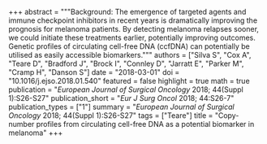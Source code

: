+++
abstract = """Background: The emergence of targeted agents and immune checkpoint inhibitors in recent years is dramatically improving the prognosis for melanoma patients. By detecting melanoma relapses sooner, we could initiate these treatments earlier, potentially improving outcomes. Genetic profiles of circulating cell-free DNA (ccfDNA) can potentially be utilised as easily accessible biomarkers."""
authors = ["Silva S", "Cox A", "Teare D", "Bradford J", "Brock I", "Connley D", "Jarratt E", "Parker M", "Cramp H", "Danson S"]
date = "2018-03-01"
doi = "10.1016/j.ejso.2018.01.540"
featured = false
highlight = true
math = true
publication = "*European Journal of Surgical Oncology* 2018; 44(Suppl 1):S26-S27"
publication_short = "*Eur J Surg Oncol* 2018; 44:S26-7"
publication_types = ["1"]
summary = "*European Journal of Surgical Oncology* 2018; 44(Suppl 1):S26-S27"
tags = ["Teare"]
title = "Copy-number profiles from circulating cell-free DNA as a potential biomarker in melanoma"
+++
